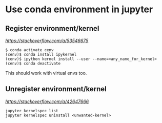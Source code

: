 # Use conda environment in jupyter

## Register environment/kernel
*https://stackoverflow.com/a/53546675*

```
$ conda activate cenv
(cenv)$ conda install ipykernel
(cenv)$ ipython kernel install --user --name=<any_name_for_kernel>
(cenv)$ conda deactivate
```

This should work with virtual envs too.

## Unregister environment/kernel

*https://stackoverflow.com/a/42647666*

```
jupyter kernelspec list
jupyter kernelspec uninstall <unwanted-kernel>
```
